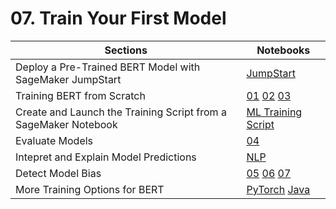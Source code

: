 # 07. Train Your First Model

| Sections | Notebooks |
|---	|---	|
| Deploy a Pre-Trained BERT Model with SageMaker JumpStart |  [JumpStart](jumpstart)	|
| Training BERT	from Scratch |  [01](01_Train_Reviews_BERT_Transformers_TensorFlow_AdHoc.ipynb) [02](02_Train_Reviews_BERT_Transformers_TensorFlow_ScriptMode.ipynb)	[03](03_Convert_BERT_Transformers_TensorFlow_To_PyTorch.ipynb)	|
| Create and Launch the Training Script from a SageMaker Notebook | [ML Training Script](ml-containers) |
| Evaluate Models |  [04](04_Evaluate_Model_Metrics.ipynb) 	|
| Intepret and Explain Model Predictions 	| [NLP](allennlp)	|
| Detect Model Bias |  [05](05_Detect_Model_Bias_Adhoc.ipynb) [06](06_Detect_Model_Bias_Clarify.ipynb) [07](07_Explain_Model_SHAP_Clarify.ipynb)	|
| More Training Options for BERT	| [PyTorch](pytorch) [Java](java-bert)|
